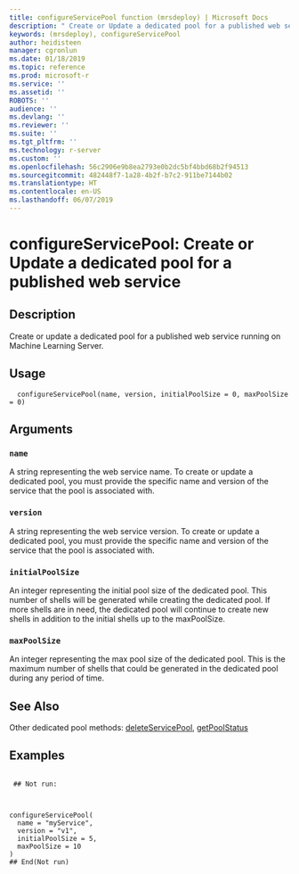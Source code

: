 ```yaml
---
title: configureServicePool function (mrsdeploy) | Microsoft Docs
description: " Create or Update a dedicated pool for a published web service running on Machine Learning Server. "
keywords: (mrsdeploy), configureServicePool
author: heidisteen
manager: cgronlun
ms.date: 01/18/2019
ms.topic: reference
ms.prod: microsoft-r
ms.service: ''
ms.assetid: ''
ROBOTS: ''
audience: ''
ms.devlang: ''
ms.reviewer: ''
ms.suite: ''
ms.tgt_pltfrm: ''
ms.technology: r-server
ms.custom: ''
ms.openlocfilehash: 56c2906e9b8ea2793e0b2dc5bf4bbd68b2f94513
ms.sourcegitcommit: 482448f7-1a28-4b2f-b7c2-911be7144b02
ms.translationtype: HT
ms.contentlocale: en-US
ms.lasthandoff: 06/07/2019
---
```

 # <a name="configureservicepool-create-or-update-a-dedicated-pool-for-a-published-web-service"></a>configureServicePool: Create or Update a dedicated pool for a published web service 
 ## <a name="description"></a>Description

Create or update a dedicated pool for a published web service running on Machine Learning Server.


 ## <a name="usage"></a>Usage

```   
  configureServicePool(name, version, initialPoolSize = 0, maxPoolSize = 0)

```

 ## <a name="arguments"></a>Arguments



 ### `name`
 A string representing the web service name. To create or update a dedicated pool, you must provide the specific name and version of the  service that the pool is associated with.



 ### `version`
 A string representing the web service version. To create or update a dedicated pool, you must provide the specific name and version of the  service that the pool is associated with. 



 ### `initialPoolSize`
 An integer representing the initial pool size of the dedicated pool. This number of shells will be generated while creating the dedicated pool. If more shells are in need, the dedicated pool will continue  to create new shells in addition to the initial shells up to the maxPoolSize.



 ### `maxPoolSize`
 An integer representing the max pool size of the dedicated pool. This is the maximum number of shells that could be generated in the  dedicated pool during any period of time.



 ## <a name="see-also"></a>See Also

Other dedicated pool methods: [deleteServicePool](DeleteServicePool.md), [getPoolStatus](GetPoolStatus.md)

 ## <a name="examples"></a>Examples

 ```

  ## Not run:



configureServicePool(
   name = "myService",
   version = "v1",
   initialPoolSize = 5,
   maxPoolSize = 10
)
 ## End(Not run) 
```

